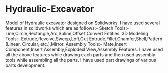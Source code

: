 # Hydraulic-Excavator
Model of Hydraulic excavator designed on Solidworks.
I have used several features in solidworks which are as follows:-
Sketch Tools:- Line,Circle,Rectangle,Arc,Spline,Offset,Convert Entities.
3D Modeling Tools:- Extrude,Revolve,Sweep,Loft,Cut Extrude,Fillet,Chamfer,Shell,Pattern (Linear, Circular, etc.),Mirror.
Assembly Tools:- Mate,Insert Component,Insert Assembly,Exploded View,Assembly Features.
I have used all the above features while drawing each parts and then used assembly tools while assembling all the parts.
I have used part drawings of various parts development.
